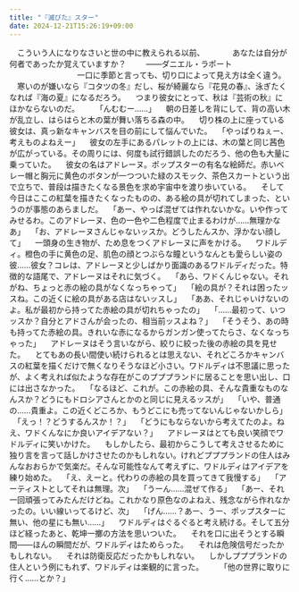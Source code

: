 ```yaml
---
title: "『滅びた』スター"
date: 2024-12-21T15:26:19+09:00
---
```

　こういう人になりなさいと世の中に教えられる以前、
　
　　あなたは自分が何者であったか覚えていますか？
　
　――ダニエル・ラポート
　
　
　
　
　
　
　一口に季節と言っても、切り口によって見え方は全く違う。
　寒いのが嫌いなら『コタツの冬』だし、桜が綺麗なら『花見の春』、泳ぎたくなれば『海の夏』になるだろう。
　つまり彼女にとって、秋は『芸術の秋』にほかならないのだ。
　
　「んむむー……」
　朝の日差しを背にして、背の高い木が乱立し、はらはらと木の葉が舞い落ちる森の中。
　切り株の上に座っている彼女は、真っ新なキャンバスを目の前にして悩んでいた。
　「やっぱりねぇー、考えものよねえー」
　彼女の左手にあるパレットの上には、木の葉と同じ茜色が広がっている。その周りには、何度も試行錯誤したのだろう、他の色も大量に乗っていた。
　彼女の名はアドレーヌ。ポップスターの有名な絵師だ。赤いベレー帽と胸元に黄色のボタンが一つついた緑のスモック、茶色スカートという出で立ちで、普段は描きたくなる景色を求め宇宙中を渡り歩いている。
　そして今日はここの紅葉を描きたくなったものの、ある絵の具が切れてしまった、というのが事態のあらましだ。
　「あー、やっぱ混ぜては作れないかな。いや作ってみせるわ。このアドレーヌ、色の一色や二色程度で止まるわけが……無理かなあ」
　「お、アドレーヌさんじゃないッスか。どうしたんスか、浮かない顔して」
　一頭身の生き物が、ため息をつくアドレーヌに声をかける。
　ワドルディ。橙色の手に黄色の足、肌色の顔とつぶらな瞳というなんとも愛らしい姿の彼……彼女？コレは、アドレーヌと少しばかり面識のあるワドルディだった。特徴的な語尾で、アドレーヌはそれに気づく。
　「あら、ワドくんじゃない。それがね、ちょっと赤の絵の具がなくなっちゃって」
　「絵の具が？それは困ったッスね。この近くに絵の具がある店はないッスし」
　「ああ、それじゃいけないのよ。私が最初から持ってた赤絵の具が切れちゃったの」
　「……最初って、いつッスか？自分とアドさんが会ったの、相当前ッスよね？」
　「そうそう、あの時も持ってた赤絵の具。きれいな赤になるからガンガン使ってたらさ、なくなっちゃった」
　アドレーヌはそう言いながら、絞りに絞った後の赤絵の具を見せた。
　とてもあの長い間使い続けられるとは思えない、それどころかキャンバスの紅葉を描くだけで無くなりそうなほど小さい。ワドルディは不思議に思ったが、よく考えれば似たような存在がこのプププランドに居ることを思い出し、口には出さなかった。
　「なるほど、これが。この赤絵の具、そんな貴重なものなんスか？どうにもドロシアさんとかのと同じに見えるッスが」
　「いや、普通の……貴重よ。この近くどころか、もうどこにも売ってないんじゃないかしら」
　「えっ！？どうするんスか！？」
　「どうにもならないから考えてたのよ。ねえ、ワドくんなにか良いアイデアない？」
　アドレーヌはとても良い笑顔でワドルディに笑いかけた。
　もしかしたら、最初からこうして考えさせるために独り言を言って話しかけさせたのかもしれない。けれどプププランドの住人はみんなおおらかで気楽だ。そんな可能性なんて考えずに、ワドルディはアイデアを練り始めた。
　「え、えーと。代わりの赤絵の具を買ってきて我慢する」
　「アーティストとしてそれは無理。次」
　「うーん……混ぜて作る」
　「あー、それ一回頑張ってみたんだけどね。これかなり原色なのよねえ、残念ながら作れなかったの。いい線いってるけど、次」
　「げん……？あー、うー、ポップスターに無い、他の星にも無い……」
　ワドルディはぐるぐると考え続ける。そして五分ほど経ったあと、乾坤一擲の方法を思いついた。
　それを口に出そうとする瞬間――ほんの瞬間だが、ワドルディはためらった。
　それは危険信号だったかもしれない。
　それは防衛反応だったかもしれない。
　しかしプププランドの住人という例にもれず、ワドルディは楽観的に言った。
　
　「他の世界に取りに行く……とか？」
　
